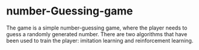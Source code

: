 # number-Guessing-game
The game is a simple number-guessing game, where the player needs to guess a randomly generated number. There are two algorithms that have been used to train the player: imitation learning and reinforcement learning.
